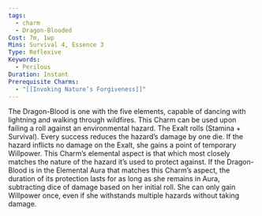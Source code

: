 ```yaml
---
tags:
  - charm
  - Dragon-Blooded
Cost: 7m, 1wp
Mins: Survival 4, Essence 3
Type: Reflexive
Keywords:
  - Perilous
Duration: Instant
Prerequisite Charms:
  - "[[Invoking Nature’s Forgiveness]]"
---
```

The Dragon-Blood is one with the five elements, capable of dancing with lightning and walking through wildfires. This Charm can be used upon failing a roll against an environmental hazard. The Exalt rolls (Stamina + Survival). Every success reduces the hazard’s damage by one die. If the hazard inflicts no damage on the Exalt, she gains a point of temporary Willpower. This Charm’s elemental aspect is that which most closely matches the nature of the hazard it’s used to protect against. If the Dragon-Blood is in the Elemental Aura that matches this Charm’s aspect, the duration of its protection lasts for as long as she remains in Aura, subtracting dice of damage based on her initial roll. She can only gain Willpower once, even if she withstands multiple hazards without taking damage.